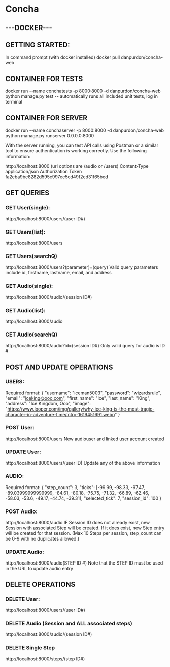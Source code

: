 # Concha

## ---DOCKER---

## GETTING STARTED:
In command prompt (with docker installed)
docker pull danpurdon/concha-web

## CONTAINER FOR TESTS
docker run --name conchatests -p 8000:8000 -d danpurdon/concha-web python manage.py test
-- automatically runs all included unit tests, log in terminal

## CONTAINER FOR SERVER
docker run --name conchaserver -p 8000:8000 -d danpurdon/concha-web python manage.py runserver 0.0.0.0:8000

With the server running, you can test API calls using Postman or a similar tool to ensure authentication is working correctly. Use the following information:

http://localhost:8000 (url options are /audio or /users)
Content-Type application/json
Authorization Token fa2eba9be8282d595c997ee5cd49f2ed31f65bed


## GET QUERIES

### GET User(single):
http://localhost:8000/users/(user ID#)
### GET Users(list):
http://localhost:8000/users
### GET Users(searchQ)
http://localhost:8000/users?(parameter)=(query)
Valid query parameters include id, firstname, lastname, email, and address 

### GET Audio(single):
http://localhost:8000/audio/(session ID#)
### GET Audio(list):
http://localhost:8000/audio
### GET Audio(searchQ)
http://localhost:8000/audio?id=(session ID#)
Only valid query for audio is ID #


## POST AND UPDATE OPERATIONS

### USERS:
Required format: 
{
    "username": "iceman5003",
    "password": "wizardsrule",
    "email": "iceking@ooo.com",
    "first_name": "Ice",
    "last_name": "King",
    "address": "Ice Kingdom, Ooo",
    "image": "https://www.looper.com/img/gallery/why-ice-king-is-the-most-tragic-character-in-adventure-time/intro-1619451691.webp"
}
### POST User:
http://localhost:8000/users
New audiouser and linked user account created

### UPDATE User:
http://localhost:8000/users/(user ID)
Update any of the above information

### AUDIO:
Required format:
{
    "step_count": 3,
    "ticks": [-99.99, -98.33, -97.47, -89.03999999999999, -84.61, -80.18, -75.75, -71.32, -66.89, -62.46, -58.03, -53.6, -49.17, -44.74, -39.31],
    "selected_tick": 7,
    "session_id": 100
}
### POST Audio:
http://localhost:8000/audio
IF Session ID does not already exist, new Session with associated Step will be created. If it does exist, new Step entry will be created for that session. (Max 10 Steps per session, step_count can be 0-9 with no duplicates allowed.)

### UPDATE Audio:
http://localhost:8000/audio(STEP ID #)
Note that the STEP ID must be used in the URL to update audio entry


## DELETE OPERATIONS

### DELETE User:
http://localhost:8000/users/(user ID#)

### DELETE Audio (Session and ALL associated steps)
http://localhost:8000/audio/(session ID#)

### DELETE Single Step
http://localhost:8000/steps/(step ID#)
